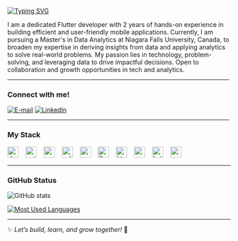 <img align="right" alt="" height="300px">

[![Typing SVG](https://readme-typing-svg.demolab.com?font=Fira+Code&weight=600&size=25&pause=1000&color=BB00B4&random=false&width=435&height=40&lines=Hi+I+am+KRITAN+SHRESTHA!+%F0%9F%91%BE%F0%9F%93%9A%F0%9F%92%99)](https://git.io/typing-svg)

<p align="left">
I am a dedicated Flutter developer with 2 years of hands-on experience in building efficient and user-friendly mobile applications. Currently, I am pursuing a Master's in Data Analytics at Niagara Falls University, Canada, to broaden my expertise in deriving insights from data and applying analytics to solve real-world problems. My passion lies in technology, problem-solving, and leveraging data to drive impactful decisions. Open to collaboration and growth opportunities in tech and analytics.

---

<h3 align="left">Connect with me!</h3>

[![E-mail](https://img.shields.io/badge/-Email-000?style=for-the-badge&logo=microsoft-outlook&logoColor=FF00F6&color:FFF)](mailto:officalkritanshrestha@gmail.com)
[![LinkedIn](https://img.shields.io/badge/-LinkedIn-000?style=for-the-badge&logo=linkedin&logoColor=FF00F6&color:FFF)](https://www.linkedin.com/in/kritan-shrestha-183835330/)

---

<h3 align="left">My Stack</h3>
<div align="left"> 
  <img src="https://cdn.jsdelivr.net/gh/devicons/devicon/icons/dart/dart-original.svg" height="25" alt="dart logo" />
  <img width="8" />
  <img src="https://cdn.jsdelivr.net/gh/devicons/devicon/icons/python/python-original.svg" height="25" alt="python logo" />
  <img width="8" />
  <img src="https://cdn.jsdelivr.net/gh/devicons/devicon/icons/r/r-original.svg" height="25" alt="r logo" />
  <img width="8" />
  <img src="https://cdn.jsdelivr.net/gh/devicons/devicon/icons/mysql/mysql-original.svg" height="25" alt="sql logo" />
  <img width="8" />
  <img src="https://upload.wikimedia.org/wikipedia/commons/c/cf/New_Power_BI_Logo.svg" height="25" alt="power bi logo" />
  <img width="8" />
  <img src="https://cdn.jsdelivr.net/gh/devicons/devicon/icons/flutter/flutter-original.svg" height="25" alt="flutter logo" />
  <img width="8" />
  <img src="https://cdn.jsdelivr.net/gh/devicons/devicon/icons/html5/html5-original.svg" height="25" alt="html5 logo" />
  <img width="8" />
  <img src="https://cdn.jsdelivr.net/gh/devicons/devicon/icons/css3/css3-original.svg" height="25" alt="css3 logo" />
  <img width="8" />
  <img src="https://cdn.jsdelivr.net/gh/devicons/devicon/icons/kotlin/kotlin-original.svg" height="25" alt="kotlin logo" /> 
  <img width="8" />
  <img src="https://cdn.jsdelivr.net/gh/devicons/devicon/icons/swift/swift-original.svg" height="25" alt="swift logo" />
</div>

---

<h3 align="left">GitHub Status</h3>

![GitHub stats](https://github-readme-stats-git-masterrstaa-rickstaa.vercel.app/api?username=KRITAN-SHRESTHA&hide_title=true&show_icons=true&include_all_commits=false&count_private=true&line_height=25&hide=issues&bg_color=000&title_color=FF00F6&text_color=FFF&border_radius=3&border_color=36123c&icon_color=FF00F6&theme=jolly)

[![Most Used Languages](https://github-readme-stats-git-masterrstaa-rickstaa.vercel.app/api/top-langs/?username=KRITAN-SHRESTHA&line_height=10&card_width=290&layout=compact&hide_title=false&count_private=true&langs_count=4&show_icons=true&title_color=FF00F6&hide=html,css&bg_color=000&text_color=8B8B8B&border_radius=3&border_color=561760&count_private=true)](https://github.com/KRITAN-SHRESTHA/github-readme-stats)

---

✨ *Let’s build, learn, and grow together!* 🚀
